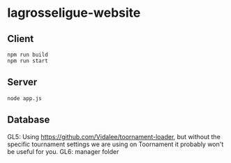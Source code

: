 # lagrosseligue-website

## Client

```
npm run build
npm run start
```

## Server

```
node app.js
```

## Database

GL5: Using https://github.com/Vidalee/toornament-loader, but without the specific tournament settings we are using on Toornament it probably won't be useful for you.
GL6: manager folder
